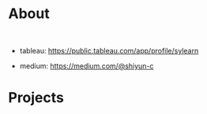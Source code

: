 # About
<br>

- tableau: https://public.tableau.com/app/profile/sylearn

- medium: https://medium.com/@shiyun-c

# Projects


